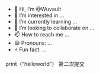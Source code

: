 - 👋 Hi, I’m @Wuvault
- 👀 I’m interested in ...
- 🌱 I’m currently learning ...
- 💞️ I’m looking to collaborate on ...
- 📫 How to reach me ...
- 😄 Pronouns: ...
- ⚡ Fun fact: ...

<!---
Wuvault/Wuvault is a ✨ special ✨ repository because its `README.md` (this file) appears on your GitHub profile.
You can click the Preview link to take a look at your changes.
--->
print（“helloworld”）
第二次提交
